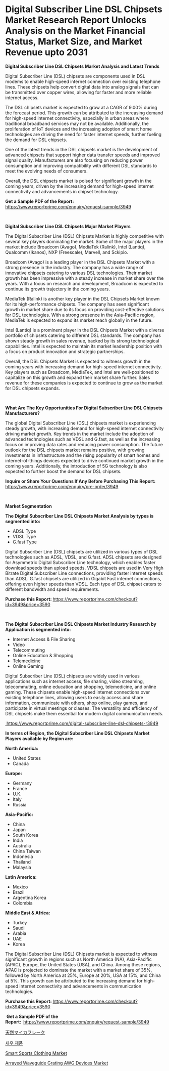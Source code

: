 <p><h1>Digital Subscriber Line DSL Chipsets Market Research Report Unlocks Analysis on the Market Financial Status, Market Size, and Market Revenue upto 2031</h1></p><p><strong>Digital Subscriber Line DSL Chipsets Market Analysis and Latest Trends</strong></p>
<p><p>Digital Subscriber Line (DSL) chipsets are components used in DSL modems to enable high-speed internet connection over existing telephone lines. These chipsets help convert digital data into analog signals that can be transmitted over copper wires, allowing for faster and more reliable internet access.</p><p>The DSL chipsets market is expected to grow at a CAGR of 9.00% during the forecast period. This growth can be attributed to the increasing demand for high-speed internet connectivity, especially in urban areas where traditional broadband services may not be available. Additionally, the proliferation of IoT devices and the increasing adoption of smart home technologies are driving the need for faster internet speeds, further fueling the demand for DSL chipsets.</p><p>One of the latest trends in the DSL chipsets market is the development of advanced chipsets that support higher data transfer speeds and improved signal quality. Manufacturers are also focusing on reducing power consumption and improving compatibility with different DSL standards to meet the evolving needs of consumers.</p><p>Overall, the DSL chipsets market is poised for significant growth in the coming years, driven by the increasing demand for high-speed internet connectivity and advancements in chipset technology.</p></p>
<p><strong>Get a Sample PDF of the Report:&nbsp;</strong> <a href="https://www.reportprime.com/enquiry/request-sample/3949">https://www.reportprime.com/enquiry/request-sample/3949</a></p>
<p>&nbsp;</p>
<p><strong>Digital Subscriber Line DSL Chipsets Major Market Players</strong></p>
<p><p>The Digital Subscriber Line (DSL) Chipsets Market is highly competitive with several key players dominating the market. Some of the major players in the market include Broadcom (Avago), MediaTek (Ralink), Intel (Lantiq), Qualcomm (Ikanos), NXP (Freescale), Marvell, and Sckipio.</p><p>Broadcom (Avago) is a leading player in the DSL Chipsets Market with a strong presence in the industry. The company has a wide range of innovative chipsets catering to various DSL technologies. Their market growth has been impressive with a steady increase in market share over the years. With a focus on research and development, Broadcom is expected to continue its growth trajectory in the coming years.</p><p>MediaTek (Ralink) is another key player in the DSL Chipsets Market known for its high-performance chipsets. The company has seen significant growth in market share due to its focus on providing cost-effective solutions for DSL technologies. With a strong presence in the Asia-Pacific region, MediaTek is expected to expand its market reach globally in the future.</p><p>Intel (Lantiq) is a prominent player in the DSL Chipsets Market with a diverse portfolio of chipsets catering to different DSL standards. The company has shown steady growth in sales revenue, backed by its strong technological capabilities. Intel is expected to maintain its market leadership position with a focus on product innovation and strategic partnerships.</p><p>Overall, the DSL Chipsets Market is expected to witness growth in the coming years with increasing demand for high-speed internet connectivity. Key players such as Broadcom, MediaTek, and Intel are well-positioned to capitalize on this growth and expand their market share further. Sales revenue for these companies is expected to continue to grow as the market for DSL chipsets expands.</p></p>
<p>&nbsp;</p>
<p><strong>What Are The Key Opportunities For Digital Subscriber Line DSL Chipsets Manufacturers?</strong></p>
<p><p>The global Digital Subscriber Line (DSL) chipsets market is experiencing steady growth, with increasing demand for high-speed internet connectivity driving market growth. Key trends in the market include the adoption of advanced technologies such as VDSL and G.fast, as well as the increasing focus on improving data rates and reducing power consumption. The future outlook for the DSL chipsets market remains positive, with growing investments in infrastructure and the rising popularity of smart homes and internet-of-things devices expected to drive continued market growth in the coming years. Additionally, the introduction of 5G technology is also expected to further boost the demand for DSL chipsets.</p></p>
<p><strong>Inquire or Share Your Questions If Any Before Purchasing This Report:</strong> <a href="https://www.reportprime.com/enquiry/pre-order/3949">https://www.reportprime.com/enquiry/pre-order/3949</a></p>
<p>&nbsp;</p>
<p><strong>Market Segmentation</strong></p>
<p><strong>The Digital Subscriber Line DSL Chipsets Market Analysis by types is segmented into:</strong></p>
<p><ul><li>ADSL Type</li><li>VDSL Type</li><li>G.fast Type</li></ul></p>
<p><p>Digital Subscriber Line (DSL) chipsets are utilized in various types of DSL technologies such as ADSL, VDSL, and G.fast. ADSL chipsets are designed for Asymmetric Digital Subscriber Line technology, which enables faster download speeds than upload speeds. VDSL chipsets are used in Very High Bitrate Digital Subscriber Line connections, providing faster internet speeds than ADSL. G.fast chipsets are utilized in Gigabit Fast internet connections, offering even higher speeds than VDSL. Each type of DSL chipset caters to different bandwidth and speed requirements.</p></p>
<p><strong>Purchase this Report:&nbsp;</strong><a href="https://www.reportprime.com/checkout?id=3949&price=3590">https://www.reportprime.com/checkout?id=3949&price=3590</a></p>
<p>&nbsp;</p>
<p><strong>The Digital Subscriber Line DSL Chipsets Market Industry Research by Application is segmented into:</strong></p>
<p><ul><li>Internet Access & File Sharing</li><li>Video</li><li>Telecommuting</li><li>Online Education & Shopping</li><li>Telemedicine</li><li>Online Gaming</li></ul></p>
<p><p>Digital Subscriber Line (DSL) chipsets are widely used in various applications such as internet access, file sharing, video streaming, telecommuting, online education and shopping, telemedicine, and online gaming. These chipsets enable high-speed internet connections over existing telephone lines, allowing users to easily access and share information, communicate with others, shop online, play games, and participate in virtual meetings or classes. The versatility and efficiency of DSL chipsets make them essential for modern digital communication needs.</p></p>
<p><a href="https://www.reportprime.com/digital-subscriber-line-dsl-chipsets-r3949">&nbsp;https://www.reportprime.com/digital-subscriber-line-dsl-chipsets-r3949</a></p>
<p><strong>In terms of Region, the Digital Subscriber Line DSL Chipsets Market Players available by Region are:</strong></p>
<p>
    <p> <strong> North America: </strong>
        <ul>
            <li>United States</li>
            <li>Canada</li>
        </ul>
        </p> 
    <p> <strong> Europe: </strong>
        <ul>
            <li>Germany</li>
            <li>France</li>
            <li>U.K.</li>
            <li>Italy</li>
            <li>Russia</li>
        </ul>
        </p> 
    <p> <strong> Asia-Pacific: </strong>
        <ul>
            <li>China</li>
            <li>Japan</li>
            <li>South Korea</li>
            <li>India</li>
            <li>Australia</li>
            <li>China Taiwan</li>
            <li>Indonesia</li>
            <li>Thailand</li>
            <li>Malaysia</li>
        </ul>
        </p> 
    <p> <strong> Latin America: </strong>
        <ul>
            <li>Mexico</li>
            <li>Brazil</li>
            <li>Argentina Korea</li>
            <li>Colombia</li>
        </ul>
        </p> 
    <p> <strong> Middle East & Africa: </strong>
        <ul>
            <li>Turkey</li>
            <li>Saudi</li>
            <li>Arabia</li>
            <li>UAE</li>
            <li>Korea</li>
        </ul>
    </p>
    </p>
<p><p>The Digital Subscriber Line (DSL) Chipsets market is expected to witness significant growth in regions such as North America (NA), Asia-Pacific (APAC), Europe, the United States (USA), and China. Among these regions, APAC is projected to dominate the market with a market share of 35%, followed by North America at 25%, Europe at 20%, USA at 15%, and China at 5%. This growth can be attributed to the increasing demand for high-speed internet connectivity and advancements in communication technologies.</p></p>
<p><strong>Purchase this Report: </strong><a href="https://www.reportprime.com/checkout?id=3949&price=3590">https://www.reportprime.com/checkout?id=3949&price=3590</a></p>
<p>&nbsp;<strong>Get a Sample PDF of the Report:&nbsp;&nbsp;</strong><a href="https://www.reportprime.com/enquiry/request-sample/3949">https://www.reportprime.com/enquiry/request-sample/3949</a></p>
<p><strong></strong></p>
<p><p><a href="https://github.com/oqoeusbvpadwjs08/Market-Research-Report-List-2/blob/main/287226173314.md">天然マイカフレーク</a></p><p><a href="https://github.com/sougarounis/Market-Research-Report-List-4/blob/main/895523577875.md">새우 제품</a></p><p><a href="https://issuu.com/reportprime-2/docs/smart-sports-clothing-market-size-2030.pptx">Smart Sports Clothing Market</a></p><p><a href="https://github.com/RichRobinson5/Market-Research-Report-List-5/blob/main/arrayed-waveguide-grating-awg-devices-market.md">Arrayed Waveguide Grating AWG Devices Market</a></p></p>